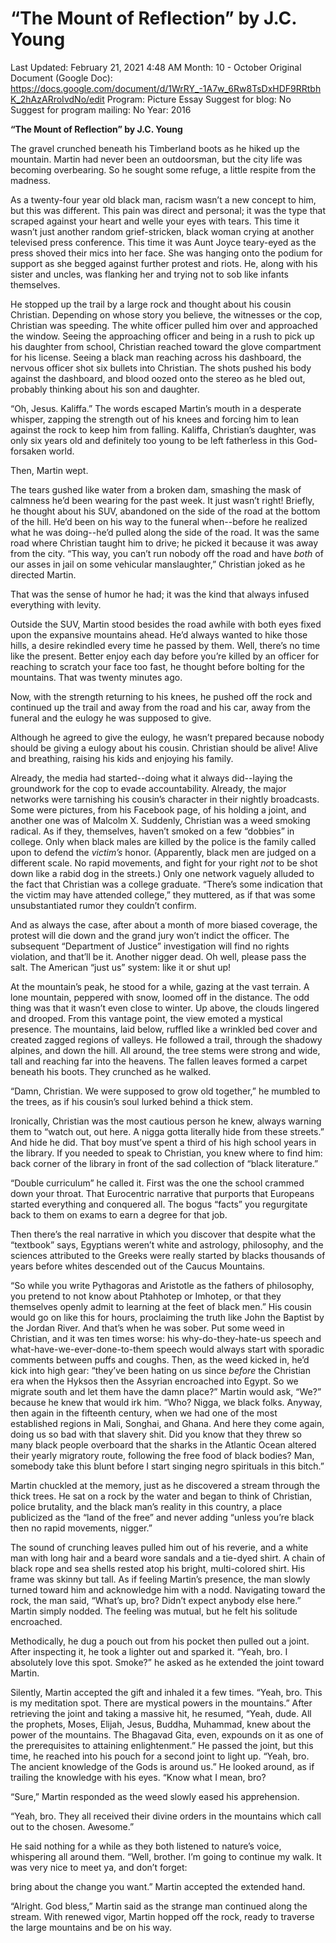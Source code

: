 # “The Mount of Reflection” by J.C. Young

Last Updated: February 21, 2021 4:48 AM
Month: 10 - October
Original Document (Google Doc): https://docs.google.com/document/d/1WrRY_-1A7w_6Rw8TsDxHDF9RRtbhK_2hAzARroIvdNo/edit
Program: Picture Essay
Suggest for blog: No
Suggest for program mailing: No
Year: 2016

**“The Mount of Reflection” by J.C. Young**

The gravel crunched beneath his Timberland boots as he hiked up the mountain. Martin had never been an outdoorsman, but the city life was becoming overbearing. So he sought some refuge, a little respite from the madness.

As a twenty-four year old black man, racism wasn’t a new concept to him, but this was different. This pain was direct and personal; it was the type that scraped against your heart and welle your eyes with tears. This time it wasn’t just another random grief-stricken, black woman crying at another televised press conference. This time it was Aunt Joyce teary-eyed as the press shoved their mics into her face. She was hanging onto the podium for support as she begged against further protest and riots. He, along with his sister and uncles, was flanking her and trying not to sob like infants themselves.

He stopped up the trail by a large rock and thought about his cousin Christian. Depending on whose story you believe, the witnesses or the cop, Christian was speeding. The white officer pulled him over and approached the window. Seeing the approaching officer and being in a rush to pick up his daughter from school, Christian reached toward the glove compartment for his license. Seeing a black man reaching across his dashboard, the nervous officer shot six bullets into Christian. The shots pushed his body against the dashboard, and blood oozed onto the stereo as he bled out, probably thinking about his son and daughter.

“Oh, Jesus. Kaliffa.” The words escaped Martin’s mouth in a desperate whisper, zapping the strength out of his knees and forcing him to lean against the rock to keep him from falling. Kaliffa, Christian’s daughter, was only six years old and definitely too young to be left fatherless in this God-forsaken world.

Then, Martin wept.

The tears gushed like water from a broken dam, smashing the mask of calmness he’d been wearing for the past week. It just wasn’t right! Briefly, he thought about his SUV, abandoned on the side of the road at the bottom of the hill. He’d been on his way to the funeral when--before he realized what he was doing--he’d pulled along the side of the road. It was the same road where Christian taught him to drive; he picked it because it was away from the city. “This way, you can’t run nobody off the road and have *both* of our asses in jail on some vehicular manslaughter,” Christian joked as he directed Martin.

That was the sense of humor he had; it was the kind that always infused everything with levity.

Outside the SUV, Martin stood besides the road awhile with both eyes fixed upon the expansive mountains ahead. He’d always wanted to hike those hills, a desire rekindled every time he passed by them. Well, there’s no time like the present. Better enjoy each day before you’re killed by an officer for reaching to scratch your face too fast, he thought before bolting for the mountains. That was twenty minutes ago.

Now, with the strength returning to his knees, he pushed off the rock and continued up the trail and away from the road and his car, away from the funeral and the eulogy he was supposed to give.

Although he agreed to give the eulogy, he wasn’t prepared because nobody should be giving a eulogy about his cousin. Christian should be alive! Alive and breathing, raising his kids and enjoying his family.

Already, the media had started--doing what it always did--laying the groundwork for the cop to evade accountability. Already, the major networks were tarnishing his cousin’s character in their nightly broadcasts. Some were pictures, from his Facebook page, of his holding a joint, and another one was of Malcolm X. Suddenly, Christian was a weed smoking radical. As if they, themselves, haven’t smoked on a few “dobbies” in college. Only when black males are killed by the police is the family called upon to defend the *victim’s* honor. (Apparently, black men are judged on a different scale. No rapid movements, and fight for your right *not* to be shot down like a rabid dog in the streets.) Only one network vaguely alluded to the fact that Christian was a college graduate. “There’s some indication that the victim may have attended college,” they muttered, as if that was some unsubstantiated rumor they couldn’t confirm.

And as always the case, after about a month of more biased coverage, the protest will die down and the grand jury won’t indict the officer. The subsequent “Department of Justice” investigation will find no rights violation, and that’ll be it. Another nigger dead. Oh well, please pass the salt. The American “just us” system: like it or shut up!

At the mountain’s peak, he stood for a while, gazing at the vast terrain. A lone mountain, peppered with snow, loomed off in the distance. The odd thing was that it wasn’t even close to winter. Up above, the clouds lingered and drooped. From this vantage point, the view emoted a mystical presence. The mountains, laid below, ruffled like a wrinkled bed cover and created zagged regions of valleys. He followed a trail, through the shadowy alpines, and down the hill. All around, the tree stems were strong and wide, tall and reaching far into the heavens. The fallen leaves formed a carpet beneath his boots. They crunched as he walked.

“Damn, Christian. We were supposed to grow old together,” he mumbled to the trees, as if his cousin’s soul lurked behind a thick stem.

Ironically, Christian was the most cautious person he knew, always warning them to “watch out, out here. A nigga gotta literally hide from these streets.” And hide he did. That boy must’ve spent a third of his high school years in the library. If you needed to speak to Christian, you knew where to find him: back corner of the library in front of the sad collection of “black literature.”

“Double curriculum” he called it. First was the one the school crammed down your throat. That Eurocentric narrative that purports that Europeans started everything and conquered all. The bogus “facts” you regurgitate back to them on exams to earn a degree for that job.

Then there’s the real narrative in which you discover that despite what the “textbook” says, Egyptians weren’t white and astrology, philosophy, and the sciences attributed to the Greeks were really started by blacks thousands of years before whites descended out of the Caucus Mountains.

“So while you write Pythagoras and Aristotle as the fathers of philosophy, you pretend to not know about Ptahhotep or Imhotep, or that they themselves openly admit to learning at the feet of black men.” His cousin would go on like this for hours, proclaiming the truth like John the Baptist by the Jordan River. And that’s when he was sober. Put some weed in Christian, and it was ten times worse: his why-do-they-hate-us speech and what-have-we-ever-done-to-them speech would always start with sporadic comments between puffs and coughs. Then, as the weed kicked in, he’d kick into high gear: “they’ve been hating on us since *before* the Christian era when the Hyksos then the Assyrian encroached into Egypt. So we migrate south and let them have the damn place?” Martin would ask, “We?” because he knew that would irk him. “Who? Nigga, we black folks. Anyway, then again in the fifteenth century, when we had one of the most established regions in Mali, Songhai, and Ghana. And here they come again, doing us so bad with that slavery shit. Did you know that they threw so many black people overboard that the sharks in the Atlantic Ocean altered their yearly migratory route, following the free food of black bodies? Man, somebody take this blunt before I start singing negro spirituals in this bitch.”

Martin chuckled at the memory, just as he discovered a stream through the thick trees. He sat on a rock by the water and began to think of Christian, police brutality, and the black man’s reality in this country, a place publicized as the “land of the free” and never adding “unless you’re black then no rapid movements, nigger.”

The sound of crunching leaves pulled him out of his reverie, and a white man with long hair and a beard wore sandals and a tie-dyed shirt. A chain of black rope and sea shells rested atop his bright, multi-colored shirt. His frame was skinny but tall. As if feeling Martin’s presence, the man slowly turned toward him and acknowledge him with a nodd. Navigating toward the rock, the man said, “What’s up, bro? Didn’t expect anybody else here.” Martin simply nodded. The feeling was mutual, but he felt his solitude encroached.

Methodically, he dug a pouch out from his pocket then pulled out a joint. After inspecting it, he took a lighter out and sparked it. “Yeah, bro. I absolutely love this spot. Smoke?” he asked as he extended the joint toward Martin.

Silently, Martin accepted the gift and inhaled it a few times. “Yeah, bro. This is my meditation spot. There are mystical powers in the mountains.” After retrieving the joint and taking a massive hit, he resumed, “Yeah, dude. All the prophets, Moses, Elijah, Jesus, Buddha, Muhammad, knew about the power of the mountains. The Bhagavad Gita, even, expounds on it as one of the prerequisites to attaining enlightenment.” He passed the joint, but this time, he reached into his pouch for a second joint to light up. “Yeah, bro. The ancient knowledge of the Gods is around us.” He looked around, as if trailing the knowledge with his eyes. “Know what I mean, bro?

“Sure,” Martin responded as the weed slowly eased his apprehension.

“Yeah, bro. They all received their divine orders in the mountains which call out to the chosen. Awesome.”

He said nothing for a while as they both listened to nature’s voice, whispering all around them. “Well, brother. I’m going to continue my walk. It was very nice to meet ya, and don’t forget:

bring about the change you want.” Martin accepted the extended hand.

“Alright. God bless,” Martin said as the strange man continued along the stream. With renewed vigor, Martin hopped off the rock, ready to traverse the large mountains and be on his way.